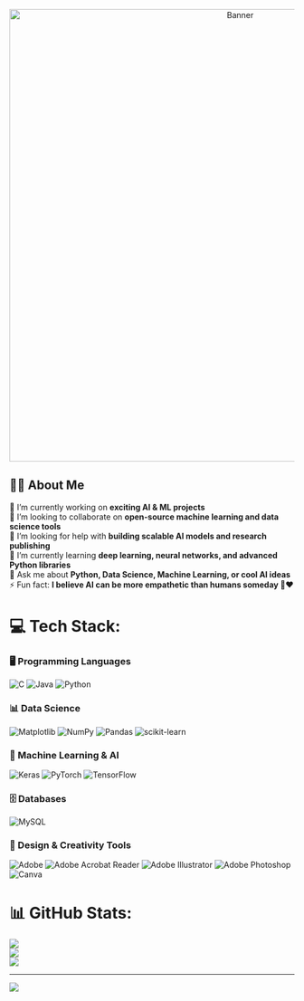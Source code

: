 <p align="center">
  <img src="" alt="Banner" width="800"/>
</p>


## 👨‍💻 About Me  

🔭 I’m currently working on **exciting AI & ML projects**  
👯 I’m looking to collaborate on **open-source machine learning and data science tools**  
🤝 I’m looking for help with **building scalable AI models and research publishing**  
🌱 I’m currently learning **deep learning, neural networks, and advanced Python libraries**  
💬 Ask me about **Python, Data Science, Machine Learning, or cool AI ideas**  
⚡ Fun fact: **I believe AI can be more empathetic than humans someday 🤖❤️** 


# 💻 Tech Stack:

### 🖥️ Programming Languages  
![C](https://img.shields.io/badge/c-%2300599C.svg?style=flat&logo=c&logoColor=white) 
![Java](https://img.shields.io/badge/java-%23ED8B00.svg?style=flat&logo=openjdk&logoColor=white) 
![Python](https://img.shields.io/badge/python-3670A0?style=flat&logo=python&logoColor=ffdd54)  

### 📊 Data Science  
![Matplotlib](https://img.shields.io/badge/Matplotlib-%23ffffff.svg?style=flat&logo=Matplotlib&logoColor=black) 
![NumPy](https://img.shields.io/badge/numpy-%23013243.svg?style=flat&logo=numpy&logoColor=white) 
![Pandas](https://img.shields.io/badge/pandas-%23150458.svg?style=flat&logo=pandas&logoColor=white) 
![scikit-learn](https://img.shields.io/badge/scikit--learn-%23F7931E.svg?style=flat&logo=scikit-learn&logoColor=white)  

### 🤖 Machine Learning & AI  
![Keras](https://img.shields.io/badge/Keras-%23D00000.svg?style=flat&logo=Keras&logoColor=white) 
![PyTorch](https://img.shields.io/badge/PyTorch-%23EE4C2C.svg?style=flat&logo=PyTorch&logoColor=white) 
![TensorFlow](https://img.shields.io/badge/TensorFlow-%23FF6F00.svg?style=flat&logo=TensorFlow&logoColor=white)  

### 🗄️ Databases  
![MySQL](https://img.shields.io/badge/mysql-4479A1.svg?style=flat&logo=mysql&logoColor=white)  

### 🎨 Design & Creativity Tools  
![Adobe](https://img.shields.io/badge/adobe-%23FF0000.svg?style=flat&logo=adobe&logoColor=white) 
![Adobe Acrobat Reader](https://img.shields.io/badge/Adobe%20Acrobat%20Reader-EC1C24.svg?style=flat&logo=Adobe%20Acrobat%20Reader&logoColor=white) 
![Adobe Illustrator](https://img.shields.io/badge/adobe%20illustrator-%23FF9A00.svg?style=flat&logo=adobe%20illustrator&logoColor=white) 
![Adobe Photoshop](https://img.shields.io/badge/adobe%20photoshop-%2331A8FF.svg?style=flat&logo=adobe%20photoshop&logoColor=white) 
![Canva](https://img.shields.io/badge/Canva-%2300C4CC.svg?style=flat&logo=Canva&logoColor=white)  

# 📊 GitHub Stats:
![](https://github-readme-stats.vercel.app/api?username=salmanfarsi2561&theme=dark&hide_border=true&include_all_commits=false&count_private=false)<br/>
![](https://nirzak-streak-stats.vercel.app/?user=salmanfarsi2561&theme=dark&hide_border=true)<br/>
![](https://github-readme-stats.vercel.app/api/top-langs/?username=salmanfarsi2561&theme=dark&hide_border=true&include_all_commits=false&count_private=false&layout=compact)

---
[![](https://visitcount.itsvg.in/api?id=salmanfarsi2561&icon=1&color=0)](https://visitcount.itsvg.in)

<!-- Proudly created with GPRM ( https://gprm.itsvg.in ) -->
